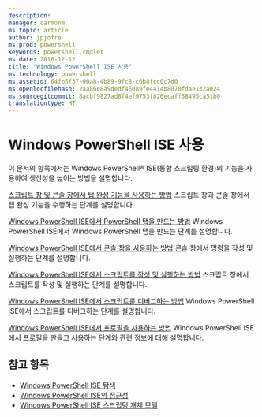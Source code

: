 ```yaml
---
description: 
manager: carmonm
ms.topic: article
author: jpjofre
ms.prod: powershell
keywords: powershell,cmdlet
ms.date: 2016-12-12
title: "Windows PowerShell ISE 사용"
ms.technology: powershell
ms.assetid: 64fb5f37-90a8-4b89-9fc8-c6b8fcc0c7d0
ms.openlocfilehash: 2aa86e8a9dedf46089fe4414b8070fdae132a024
ms.sourcegitcommit: 8acbf9827ad8f4ef9753f826ecaff58495ca51b0
translationtype: HT
---
```

# <a name="using-the-windows-powershell-ise"></a>Windows PowerShell ISE 사용
이 문서의 항목에서는 Windows PowerShell® ISE(통합 스크립팅 환경)의 기능을 사용하여 생산성을 높이는 방법을 설명합니다.

[스크립트 창 및 콘솔 창에서 탭 완성 기능을 사용하는 방법](How-to-Use-Tab-Completion-in-the-Script-Pane-and-Console-Pane.md) 스크립트 창과 콘솔 창에서 탭 완성 기능을 수행하는 단계를 설명합니다.

[Windows PowerShell ISE에서 PowerShell 탭을 만드는 방법](How-to-Create-a-PowerShell-Tab-in-Windows-PowerShell-ISE.md) Windows PowerShell ISE에서 Windows PowerShell 탭을 만드는 단계를 설명합니다.

[Windows PowerShell ISE에서 콘솔 창을 사용하는 방법](How-to-Use-the-Console-Pane-in-the-Windows-PowerShell-ISE.md) 콘솔 창에서 명령을 작성 및 실행하는 단계를 설명합니다.

[Windows PowerShell ISE에서 스크립트를 작성 및 실행하는 방법](How-to-Write-and-Run-Scripts-in-the-Windows-PowerShell-ISE.md) 스크립트 창에서 스크립트를 작성 및 실행하는 단계를 설명합니다.

[Windows PowerShell ISE에서 스크립트를 디버그하는 방법](How-to-Debug-Scripts-in-Windows-PowerShell-ISE.md) Windows PowerShell ISE에서 스크립트를 디버그하는 단계를 설명합니다.

[Windows PowerShell ISE에서 프로필을 사용하는 방법](How-to-Use-Profiles-in-Windows-PowerShell-ISE.md) Windows PowerShell ISE에서 프로필을 만들고 사용하는 단계와 관련 정보에 대해 설명합니다.

## <a name="see-also"></a>참고 항목
- [Windows PowerShell ISE 탐색](../../getting-started/fundamental/Exploring-the-Windows-PowerShell-ISE.md)
- [Windows PowerShell ISE의 접근성](../../setup/Accessibility-in-Windows-PowerShell-ISE.md)
- [Windows PowerShell ISE 스크립팅 개체 모델](https://technet.microsoft.com/en-us/library/69b047d0-da79-413e-b948-8e45d05d1f85)

